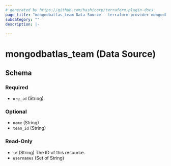 ```yaml
---
# generated by https://github.com/hashicorp/terraform-plugin-docs
page_title: "mongodbatlas_team Data Source - terraform-provider-mongodbatlas"
subcategory: ""
description: |-
  
---
```


# mongodbatlas_team (Data Source)





<!-- schema generated by tfplugindocs -->
## Schema

### Required

- `org_id` (String)

### Optional

- `name` (String)
- `team_id` (String)

### Read-Only

- `id` (String) The ID of this resource.
- `usernames` (Set of String)

